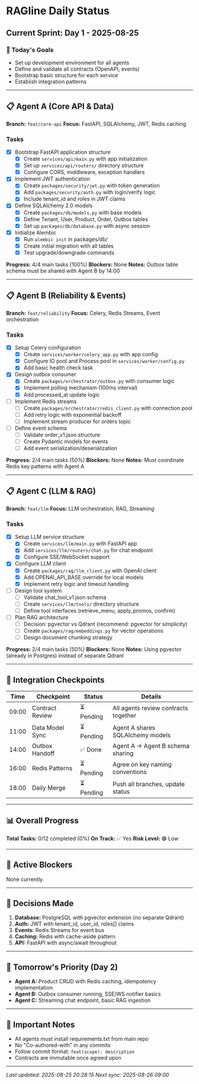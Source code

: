 # RAGline Daily Status

## Current Sprint: Day 1 - 2025-08-25

### 🎯 Today's Goals

- Set up development environment for all agents
- Define and validate all contracts (OpenAPI, events)
- Bootstrap basic structure for each service
- Establish integration patterns

---

## 📋 Agent A (Core API & Data)

**Branch:** `feat/core-api`
**Focus:** FastAPI, SQLAlchemy, JWT, Redis caching

### Tasks

- [x] Bootstrap FastAPI application structure
  - [x] Create `services/api/main.py` with app initialization
  - [x] Set up `services/api/routers/` directory structure
  - [x] Configure CORS, middleware, exception handlers
- [x] Implement JWT authentication
  - [x] Create `packages/security/jwt.py` with token generation
  - [x] Add `packages/security/auth.py` with login/verify logic
  - [x] Include tenant_id and roles in JWT claims
- [x] Define SQLAlchemy 2.0 models
  - [x] Create `packages/db/models.py` with base models
  - [x] Define Tenant, User, Product, Order, Outbox tables
  - [x] Set up `packages/db/database.py` with async session
- [x] Initialize Alembic
  - [x] Run `alembic init` in packages/db/
  - [x] Create initial migration with all tables
  - [x] Test upgrade/downgrade commands

**Progress:** 4/4 main tasks (100%)
**Blockers:** None
**Notes:** Outbox table schema must be shared with Agent B by 14:00

---

## 📋 Agent B (Reliability & Events)

**Branch:** `feat/reliability`
**Focus:** Celery, Redis Streams, Event orchestration

### Tasks

- [x] Setup Celery configuration
  - [x] Create `services/worker/celery_app.py` with app config
  - [x] Configure IO pool and Process pool in `services/worker/config.py`
  - [x] Add basic health check task
- [x] Design outbox consumer
  - [x] Create `packages/orchestrator/outbox.py` with consumer logic
  - [x] Implement polling mechanism (100ms interval)
  - [x] Add processed_at update logic
- [ ] Implement Redis streams
  - [ ] Create `packages/orchestrator/redis_client.py` with connection pool
  - [ ] Add retry logic with exponential backoff
  - [ ] Implement stream producer for orders topic
- [ ] Define event schema
  - [ ] Validate order_v1.json structure
  - [ ] Create Pydantic models for events
  - [ ] Add event serialization/deserialization

**Progress:** 2/4 main tasks (50%)
**Blockers:** None
**Notes:** Must coordinate Redis key patterns with Agent A

---

## 📋 Agent C (LLM & RAG)

**Branch:** `feat/llm`
**Focus:** LLM orchestration, RAG, Streaming

### Tasks

- [x] Setup LLM service structure
  - [x] Create `services/llm/main.py` with FastAPI app
  - [x] Add `services/llm/routers/chat.py` for chat endpoint
  - [x] Configure SSE/WebSocket support
- [x] Configure LLM client
  - [x] Create `packages/rag/llm_client.py` with OpenAI client
  - [x] Add OPENAI_API_BASE override for local models
  - [x] Implement retry logic and timeout handling
- [ ] Design tool system
  - [ ] Validate chat_tool_v1.json schema
  - [ ] Create `services/llm/tools/` directory structure
  - [ ] Define tool interfaces (retrieve_menu, apply_promos, confirm)
- [ ] Plan RAG architecture
  - [ ] Decision: pgvector vs Qdrant (recommend: pgvector for simplicity)
  - [ ] Create `packages/rag/embeddings.py` for vector operations
  - [ ] Design document chunking strategy

**Progress:** 2/4 main tasks (50%)
**Blockers:** None
**Notes:** Using pgvector (already in Postgres) instead of separate Qdrant

---

## 🔄 Integration Checkpoints

| Time  | Checkpoint      | Status     | Details                              |
| ----- | --------------- | ---------- | ------------------------------------ |
| 09:00 | Contract Review | ⏳ Pending | All agents review contracts together |
| 11:00 | Data Model Sync | ⏳ Pending | Agent A shares SQLAlchemy models     |
| 14:00 | Outbox Handoff  | ✅ Done    | Agent A → Agent B schema sharing     |
| 16:00 | Redis Patterns  | ⏳ Pending | Agree on key naming conventions      |
| 18:00 | Daily Merge     | ⏳ Pending | Push all branches, update status     |

---

## 📊 Overall Progress

**Total Tasks:** 0/12 completed (0%)
**On Track:** ✅ Yes
**Risk Level:** 🟢 Low

---

## 🚧 Active Blockers

None currently.

---

## 📝 Decisions Made

1. **Database:** PostgreSQL with pgvector extension (no separate Qdrant)
2. **Auth:** JWT with tenant_id, user_id, roles[] claims
3. **Events:** Redis Streams for event bus
4. **Caching:** Redis with cache-aside pattern
5. **API:** FastAPI with async/await throughout

---

## 🔮 Tomorrow's Priority (Day 2)

- **Agent A:** Product CRUD with Redis caching, idempotency implementation
- **Agent B:** Outbox consumer running, SSE/WS notifier basics
- **Agent C:** Streaming chat endpoint, basic RAG ingestion

---

## 📌 Important Notes

- All agents must install requirements.txt from main repo
- No "Co-authored-with" in any commits
- Follow commit format: `feat(scope): description`
- Contracts are immutable once agreed upon

---

_Last updated: 2025-08-25 20:28:15_
_Next sync: 2025-08-26 09:00_
